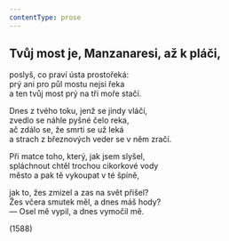 ```yaml
---
contentType: prose
---
```


## Tvůj most je, Manzanaresi, až k pláči,

poslyš, co praví ústa prostořeká:  
prý ani pro půl mostu nejsi řeka  
a ten tvůj most prý na tři moře stačí.

Dnes z tvého toku, jenž se jindy vláčí,  
zvedlo se náhle pyšné čelo reka,  
ač zdálo se, že smrti se už leká  
a strach z březnových veder se v něm zračí.

Při matce toho, který, jak jsem slyšel,  
spláchnout chtěl trochou cikorkové vody  
město a pak tě vykoupat v té špíně,

jak to, žes zmizel a zas na svět přišel?  
Žes včera smutek měl, a dnes máš hody?  
— Osel mě vypil, a dnes vymočil mě.

(1588)
